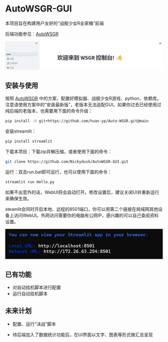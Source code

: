 # AutoWSGR-GUI

本项目旨在构建用户友好的“战舰少女R全家桶”前端

后端功能参见：[AutoWSGR](https://github.com/huan-yp/Auto-WSGR) 

![image-20230225233929625](assets/image-20230225233929625.png)

## 安装与使用

按照 [AutoWSGR](https://github.com/huan-yp/Auto-WSGR) 中的方案，配置好模拟器、战舰少女R游戏、python、依赖库。注意请使用方案中的“安装最新版”，老版本无法适配GUI。如果你过去已经使用过纯后端的老版本，也需要用下面的命令升级：

```bash
pip install -U git+https://github.com/huan-yp/Auto-WSGR.git@main
```

安装streamlit：

```bash
pip install streamlit
```

下载本项目：下载zip并解压缩，或者使用下面的命令：

```bash
git clone https://github.com/Nickydusk/AutoWSGR-GUI.git
```

运行：双击run.bat即可运行，也可以使用下面的命令：

```bash
streamlit run Hello.py
```

如果不出意外的话，WebUI将会自动打开。修改设置后，建议关闭UI并重新运行来确保生效。

steamlit会同时开启本地、远程的8501端口，你可以用第二个链接在局域网其他设备上访问WebUI。外网访问需要你的电脑有公网IP，感兴趣的可以自己查阅资料设置。

<img src="assets/image-20230225235200644.png" alt="image-20230225235200644" style="zoom: 67%;" />

## 已有功能

- 对自动挂机脚本进行配置
- 运行自动挂机脚本

## 未来计划

- 配置、运行“决战”脚本

- 待后端加入了数据统计功能后，在UI界面以文字、图表等形式做汇总呈现